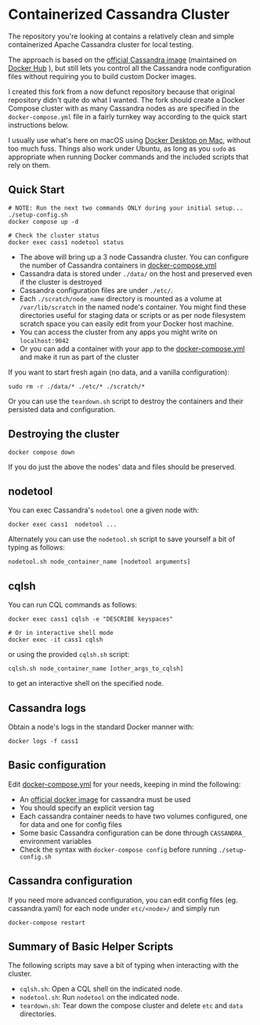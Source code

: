 # Containerized Cassandra Cluster

The repository you're looking at contains a relatively clean and
simple containerized Apache Cassandra cluster for local testing.

The approach is based on the [official Cassandra
image](https://hub.docker.com/_/cassandra/) (maintained on [Docker
Hub](https://docs.docker.com/docker-hub/official_images/) ), but still
lets you control all the Cassandra node configuration files without
requiring you to build custom Docker images.

I created this fork from a now defunct repository because that
original repository didn't quite do what I wanted.  The fork should
create a Docker Compose cluster with as many Cassandra nodes as are
specified in the `docker-compose.yml` file in a fairly turnkey way
according to the quick start instructions below.

I usually use what's here on macOS using [Docker Desktop on
Mac](https://docs.docker.com/desktop/install/mac-install/), without
too much fuss.  Things also work under Ubuntu, as long as you `sudo`
as appropriate when running Docker commands and the included scripts
that rely on them.

## Quick Start
```
# NOTE: Run the next two commands ONLY during your initial setup...
./setup-config.sh
docker compose up -d

# Check the cluster status
docker exec cass1 nodetool status
```
   - The above will bring up a 3 node Cassandra cluster. You can
     configure the number of Cassandra containers in
     [docker-compose.yml](docker-compose.yml)
   - Cassandra data is stored under `./data/` on the host and preserved even if the cluster is destroyed
   - Cassandra configuration files are under `./etc/`.
   - Each `./scratch/node_name` directory is mounted as a volume at
     `/var/lib/scratch` in the named node's container.  You might find
     these directories useful for staging data or scripts or as per
     node filesystem scratch space you can easily edit from your
     Docker host machine.
   - You can access the cluster from any apps you might write on `localhost:9042`
   - Or you can add a container with your app to the
     [docker-compose.yml](docker-compose.yml) and make it run as part
     of the cluster

If you want to start fresh again (no data, and a vanilla configuration):
```
sudo rm -r ./data/* ./etc/* ./scratch/*
```

Or you can use the `teardown.sh` script to destroy the containers and
their persisted data and configuration.

## Destroying the cluster
```
docker compose down
```

If you do just the above the nodes' data and files should be preserved.

## nodetool

You can exec Cassandra's `nodetool` one a given node with:
```
docker exec cass1  nodetool ...
```
Alternately you can use the `nodetool.sh` script to save yourself a
bit of typing as follows:
```
nodetool.sh node_container_name [nodetool arguments]
```

## cqlsh

You can run CQL commands as follows:
```
docker exec cass1 cqlsh -e "DESCRIBE keyspaces"

# Or in interactive shell mode
docker exec -it cass1 cqlsh
```
or using the provided `cqlsh.sh` script:
```
cqlsh.sh node_container_name [other_args_to_cqlsh]
```
to get an interactive shell on the specified node.

## Cassandra logs

Obtain a node's logs in the standard Docker manner with:
```
docker logs -f cass1
```

## Basic configuration
Edit [docker-compose.yml](docker-compose.yml) for your needs, keeping
in mind the following:

   - An [official docker image](https://hub.docker.com/_/cassandra/)
     for cassandra must be used
   - You should specify an explicit version tag
   - Each cassandra container needs to have two volumes configured,
     one for data and one for config files
   - Some basic Cassandra configuration can be done through
     `CASSANDRA_` environment variables
   - Check the syntax with `docker-compose config` before running
     `./setup-config.sh`

## Cassandra configuration

If you need more advanced configuration, you can edit config files
(eg. cassandra.yaml) for each node under `etc/<node>/` and simply run


```
docker-compose restart
```

## Summary of Basic Helper Scripts

The following scripts may save a bit of typing when interacting with
the cluster.
   - `cqlsh.sh`: Open a CQL shell on the indicated node.
   - `nodetool.sh`: Run `nodetool` on the indicated node.
   - `teardown.sh`: Tear down the compose cluster and delete `etc` and
     `data` directories.
